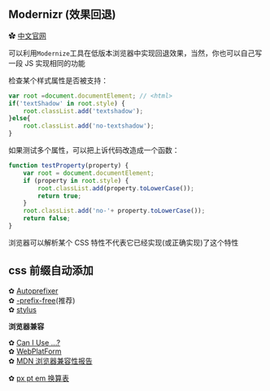  


<div class = 'data-section default-folding'>
<h2 class = 'section-title'>Modernizr (效果回退)</h2>
<div class = 'folding-area'>

✿ [中文官网](http://modernizr.cn/)

可以利用`Modernize`工具在低版本浏览器中实现回退效果，当然，你也可以自己写一段 JS 实现相同的功能

检查某个样式属性是否被支持：
```js
var root =document.documentElement; // <html>
if('textShadow' in root.style) {
	root.classList.add('textshadow');
}else{
	root.classList.add('no-textshadow');
}
```
如果测试多个属性，可以把上诉代码改造成一个函数：
```js
function testProperty(property) { 
	var root = document.documentElement;
	if (property in root.style) {
		root.classList.add(property.toLowerCase());
		return true;     
	}
	root.classList.add('no-'+ property.toLowerCase());
	return false;
}
```

<div class="myWarning">

浏览器可以解析某个 CSS 特性不代表它已经实现(或正确实现)了这个特性
</div>

</div>
</div>

<div class = 'data-section default-folding'>
<h2 class = 'section-title'>css 前缀自动添加</h2>
<div class = 'folding-area'>

✿ [Autoprefixer](https://github.com/ai/autoprefixer)  
✿ [-prefix-free](http://leaverou.github.io/prefixfree)(推荐)  
✿ [stylus](http://stylus-lang.com/)
</div>
</div>

**浏览器兼容**

✿ [Can I Use ...?](http://caniuse.com)  
✿ [WebPlatForm](https://webplatform.github.io/)  
✿ [MDN 浏览器兼容性报告](https://developer.mozilla.org/zh-CN/)  

✿ [px pt em 换算表](https://www.runoob.com/w3cnote/px-pt-em-convert-table.html)

